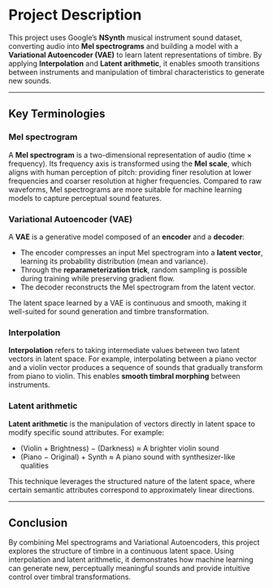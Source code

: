 # Project Description

This project uses Google’s **NSynth** musical instrument sound dataset, converting audio into **Mel spectrograms** and building a model with a **Variational Autoencoder (VAE)** to learn latent representations of timbre. By applying **Interpolation** and **Latent arithmetic**, it enables smooth transitions between instruments and manipulation of timbral characteristics to generate new sounds.

---

## Key Terminologies

### Mel spectrogram  
A **Mel spectrogram** is a two-dimensional representation of audio (time × frequency). Its frequency axis is transformed using the **Mel scale**, which aligns with human perception of pitch: providing finer resolution at lower frequencies and coarser resolution at higher frequencies. Compared to raw waveforms, Mel spectrograms are more suitable for machine learning models to capture perceptual sound features.

### Variational Autoencoder (VAE)  
A **VAE** is a generative model composed of an **encoder** and a **decoder**:  
- The encoder compresses an input Mel spectrogram into a **latent vector**, learning its probability distribution (mean and variance).  
- Through the **reparameterization trick**, random sampling is possible during training while preserving gradient flow.  
- The decoder reconstructs the Mel spectrogram from the latent vector.  

The latent space learned by a VAE is continuous and smooth, making it well-suited for sound generation and timbre transformation.

### Interpolation  
**Interpolation** refers to taking intermediate values between two latent vectors in latent space. For example, interpolating between a piano vector and a violin vector produces a sequence of sounds that gradually transform from piano to violin. This enables **smooth timbral morphing** between instruments.

### Latent arithmetic  
**Latent arithmetic** is the manipulation of vectors directly in latent space to modify specific sound attributes. For example:  
- (Violin + Brightness) − (Darkness) ≈ A brighter violin sound  
- (Piano − Original) + Synth ≈ A piano sound with synthesizer-like qualities  

This technique leverages the structured nature of the latent space, where certain semantic attributes correspond to approximately linear directions.

---

## Conclusion  
By combining Mel spectrograms and Variational Autoencoders, this project explores the structure of timbre in a continuous latent space. Using interpolation and latent arithmetic, it demonstrates how machine learning can generate new, perceptually meaningful sounds and provide intuitive control over timbral transformations.

